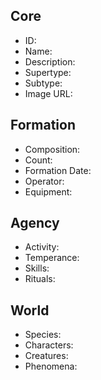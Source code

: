 ## Core
- <span class="text-field" data-tooltip="Text">ID</span>:
- <span class="text-field" data-tooltip="Text">Name</span>:
- <span class="text-field" data-tooltip="Text">Description</span>:
- <span class="text-field" data-tooltip="Text">Supertype</span>:
- <span class="text-field" data-tooltip="Text">Subtype</span>:
- <span class="text-field" data-tooltip="Text">Image URL</span>:

## Formation
- <span class="text-field" data-tooltip="Text">Composition</span>:
- <span class="number-field" data-tooltip="Number">Count</span>:
- <span class="number-field" data-tooltip="Number">Formation Date</span>:
- <span class="link-field" data-tooltip="Single Institution">Operator</span>:
- <span class="multi-link-field" data-tooltip="Multi Construct">Equipment</span>:

## Agency
- <span class="text-field" data-tooltip="Text">Activity</span>:
- <span class="text-field" data-tooltip="Text">Temperance</span>:
- <span class="multi-link-field" data-tooltip="Multi Ability">Skills</span>:
- <span class="multi-link-field" data-tooltip="Multi Construct">Rituals</span>:

## World
- <span class="multi-link-field" data-tooltip="Multi Species">Species</span>:
- <span class="multi-link-field" data-tooltip="Multi Character">Characters</span>:
- <span class="multi-link-field" data-tooltip="Multi Creature">Creatures</span>:
- <span class="multi-link-field" data-tooltip="Multi Phenomenon">Phenomena</span>:
